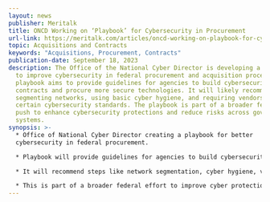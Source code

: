 ```yaml
---
layout: news
publisher: Meritalk
title: ONCD Working on ‘Playbook’ for Cybersecurity in Procurement
url-link: https://meritalk.com/articles/oncd-working-on-playbook-for-cybersecurity-in-procurement/
topic: Acquisitions and Contracts
keywords: "Acquisitions, Procurement, Contracts"
publication-date: September 18, 2023
description: The Office of the National Cyber Director is developing a playbook
  to improve cybersecurity in federal procurement and acquisition processes. The
  playbook aims to provide guidelines for agencies to build cybersecurity into
  contracts and procure more secure technologies. It will likely recommend
  segmenting networks, using basic cyber hygiene, and requiring vendors to meet
  certain cybersecurity standards. The playbook is part of a broader federal
  push to enhance cybersecurity protections and reduce risks across government
  systems.
synopsis: >-
  * Office of National Cyber Director creating a playbook for better
  cybersecurity in federal procurement.

  * Playbook will provide guidelines for agencies to build cybersecurity into contracts.

  * It will recommend steps like network segmentation, cyber hygiene, vendor cyber standards.

  * This is part of a broader federal effort to improve cyber protections and reduce risks.
---
```


